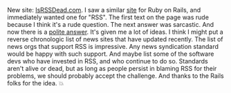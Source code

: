 New site: <a href="http://isrssdead.com/">IsRSSDead.com</a>. I saw a similar <a href="https://israilsdead.com/">site</a> for Ruby on Rails, and immediately wanted one for "RSS". The first text on the page was rude because I think it's a rude question. The next answer was sarcastic. And now there is a <a href="http://scripting.com/images/2020/02/11/isRssDead.png">polite answer</a>. It's given me a lot of ideas. I think I might put a reverse chronologic list of news sites that have updated recently. The list of news orgs that support RSS is impressive. Any news syndication standard would be happy with such support. And maybe list some of the software devs who have invested in RSS, and who continue to do so. Standards aren't alive or dead, but as long as people persist in blaming RSS for their problems, we should probably accept the challenge. And thanks to the Rails folks for the idea. :boom:
